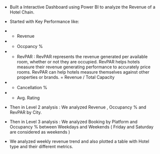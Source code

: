 - Built a Interactive Dashboard using Power BI to analyze the Revenue of a Hotel Chain.
- Started with Key Performance like:
-   * Revenue
-   * Occpancy %
-   * RevPAR : RevPAR represents the revenue generated per available room, whether or not they are occupied. RevPAR helps hotels measure their revenue generating performance to accurately price rooms. RevPAR can help hotels measure themselves against other properties or brands. = Revenue / Total Capacity
-   * Cancellation %
-   * Avg. Rating


- Then in Level 2 analysis : We analyzed Revenue , Occupancy % and RevPAR by City.

- Then in Level 3 analysis : We analyzed Booking by Platform and Occupancy % between Weekdays and Weekends ( Friday and Saturday are considered as weekends )

- We analyzed weekly revenue trend and also plotted a table with Hotel type and their different metrics.
<!---
hardik-atri/hardik-atri is a ✨ special ✨ repository because its `README.md` (this file) appears on your GitHub profile.
You can click the Preview link to take a look at your changes.
--->

